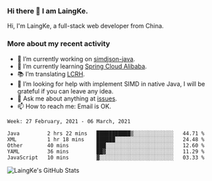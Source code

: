 ### Hi there 👋 I am LaingKe.

Hi, I'm LaingKe, a full-stack web developer from China.

### More about my recent activity

- 🔭 I’m currently working on [simdjson-java](https://github.com/laingke/simdjson-java).
- 🌱 I’m currently learning [Spring Cloud Alibaba](https://github.com/alibaba/spring-cloud-alibaba).
- :books: I’m translating [LCRH](https://github.com/LCTT/LCRH).
- 🤔 I’m looking for help with implement SIMD in native Java, I will be grateful if you can leave any idea.
- 💬 Ask me about anything at [issues](https://github.com/laingke/laingke/issues).
- 📫 How to reach me: Email is OK.

<!--START_SECTION:waka-->
```text
Week: 27 February, 2021 - 06 March, 2021

Java         2 hrs 22 mins   ███████████▒░░░░░░░░░░░░░   44.71 % 
XML          1 hr 18 mins    ██████░░░░░░░░░░░░░░░░░░░   24.48 % 
Other        40 mins         ███░░░░░░░░░░░░░░░░░░░░░░   12.60 % 
YAML         36 mins         ██▓░░░░░░░░░░░░░░░░░░░░░░   11.29 % 
JavaScript   10 mins         ▓░░░░░░░░░░░░░░░░░░░░░░░░   03.33 % 
```
<!--END_SECTION:waka-->

![LaingKe's GitHub Stats](https://github-readme-stats.vercel.app/api?username=laingke&show_icons=true&theme=nightowl&count_private=true)

